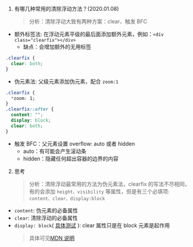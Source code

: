 1. 有哪几种常用的清除浮动方法？(2020.01.08)
   > 分析：清除浮动大致有两种方案：clear、触发 BFC

- 额外标签法: 在浮动元素平级的最后面添加额外元素，例如：`<div class="clearfix"></div>`
  - 缺点：会增加额外的无用标签

```css
.clearfix {
  clear: both;
}
```

- 伪元素法: 父级元素添加伪元素，配合 `zoom:1`

```css
.clearfix {
  *zoom: 1;
}
.clearfix::after {
  content: "";
  display: block;
  clear: both;
}
```

- 触发 BFC：父元素设置 overflow: auto 或者 hidden
  - auto：有可能会产生滚动条
  - hidden：隐藏任何超出容器的边界的内容

2. 思考
   > 分析：清除浮动最常用的方法为伪元素法，clearfix 的写法不尽相同，有的会添加 `height、visibility` 等属性，但是有三个必填项: `content、clear、display:block`

- `content`: 伪元素的必备属性
- `clear`: 清除浮动的必备属性
- `display: block`( [具体测试](./cases/clear.html) ): clear 属性只是在 block 元素是起作用
  > 具体可见[MDN 说明](https://developer.mozilla.org/en-US/docs/Web/CSS/clear)
